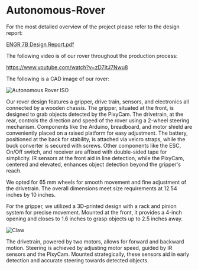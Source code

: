 # Autonomous-Rover

For the most detailed overview of the project please refer to the design report:

[ENGR 7B Design Report.pdf](https://github.com/ArasVakilimafakheri/RC-Rover/files/15211417/ENGR.7B.Design.Report.pdf)

The following video is of our rover throughout the production process:

https://www.youtube.com/watch?v=zD7ItJ7Nwu8

The following is a CAD image of our rover:

![Autonomous Rover ISO](https://github.com/ArasVakilimafakheri/RC-Rover/assets/168691560/e48841a1-d9ac-425c-aaca-bd7917fab0f0)

Our rover design features a gripper, drive train, sensors, and electronics all connected by a wooden chassis. The gripper, situated at the front, is designed to grab objects detected by the PixyCam. The drivetrain, at the rear, controls the direction and speed of the rover using a 2-wheel steering mechanism. Components like the Arduino, breadboard, and motor shield are conveniently placed on a raised platform for easy adjustment. The battery, positioned at the back for stability, is attached via velcro straps, while the buck converter is secured with screws. Other components like the ESC, On/Off switch, and receiver are affixed with double-sided tape for simplicity. IR sensors at the front aid in line detection, while the PixyCam, centered and elevated, enhances object detection beyond the gripper's reach.

We opted for 65 mm wheels for smooth movement and fine adjustment of the drivetrain. The overall dimensions meet size requirements at 12.54 inches by 10 inches.

For the gripper, we utilized a 3D-printed design with a rack and pinion system for precise movement. Mounted at the front, it provides a 4-inch opening and closes to 1.6 inches to grasp objects up to 2.5 inches away.

![Claw](https://github.com/ArasVakilimafakheri/RC-Rover/assets/168691560/20dc7e98-fd10-42f1-8338-5b8e99e9f868)

The drivetrain, powered by two motors, allows for forward and backward motion. Steering is achieved by adjusting motor speed, guided by IR sensors and the PixyCam. Mounted strategically, these sensors aid in early detection and accurate steering towards detected objects.
